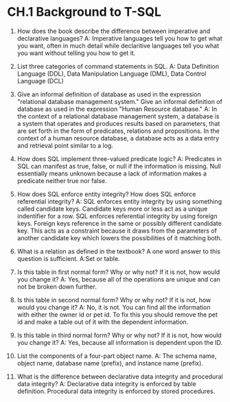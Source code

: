 # CH.1  Background to T-SQL

1. How does the book describe the difference between imperative and declarative languages?
A: Imperative languages tell you how to get what you want, often in much detail while declaritive languages
tell you what you want without telling you how to get it. 

2. List three categories of command statements in SQL.
A: Data Definition Language (DDL), Data Manipulation Language (DML), Data Control Language (DCL)

3. Give an informal definition of database as used in the expression "relational database management
system." Give an informal definition of database as used in the expression "Human Resource database."
A: In the context of a relational database management system, a database is a system that operates and produces 
results based on parameters, that are set forth in the form of predicates, relations and propositions.
In the context of a human resource database, a database acts as a data entry and retrieval point similar to a log. 

4. How does SQL implement three-valued predicate logic?
A: Predicates in SQL can manifest as true, false, or null if the information is missing. Null essentially means
unknown because a lack of information makes a predicate neither true nor false. 

5. How does SQL enforce entity integrity? How does SQL enforce referential integrity?
A: SQL enforces entity integrity by using something called candidate keys. Candidate keys more or less act as
a unique indentifier for a row. SQL enforces referential integrity by using foreign keys. Foreign keys reference
in the same or possibly different candidate key. This acts as a constraint because it draws from the parameters
of another candidate key which lowers the possibilities of it matching both. 

6. What is a relation as defined in the textbook? A one word answer to this question is sufficient.
A:Set or table.

7. Is this table in first normal form? Why or why not? If it is not, how would you change it?
A: Yes, because all of the operations are unique and can not be broken down further. 

8. Is this table in second normal form? Why or why not? If it is not, how would you change it?
A: No, it is not. You can find all the information with either the owner id or pet id. To fix this
you should remove the pet id and make a table out of it with the dependent information. 

9. Is this table in third normal form? Why or why not? If it is not, how would you change it?
A: Yes, because all information is dependent upon the ID.

10. List the components of a four-part object name.
A: The schema name, object name, database name (prefix), and instance name (prefix).

11. What is the difference between declarative data integrity and procedural data integrity?
A: Declarative data integrity is enforced by table definition. Procedural data integrity is enforced by 
stored procedures. 

